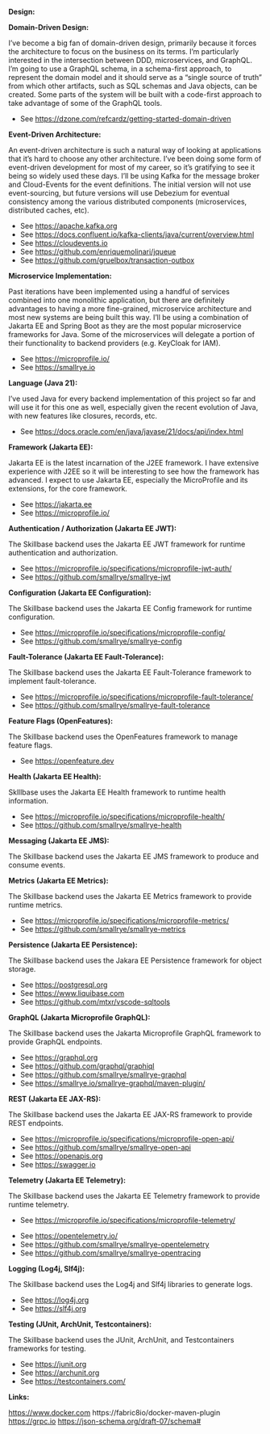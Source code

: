 **Design:**


**Domain-Driven Design:**

I’ve become a big fan of domain-driven design, primarily because it forces the architecture to focus on the business on its terms. I’m particularly interested in the intersection between DDD, microservices, and GraphQL. I’m going to use a GraphQL schema, in a schema-first approach, to represent the domain model and it should serve as a “single source of truth” from which other artifacts, such as SQL schemas and Java objects, can be created. Some parts of the system will be built with a code-first approach to take advantage of some of the GraphQL tools.

* See https://dzone.com/refcardz/getting-started-domain-driven


**Event-Driven Architecture:**

An event-driven architecture is such a natural way of looking at applications that it’s hard to choose any other architecture. I’ve been doing some form of event-driven development for most of my career, so it’s gratifying to see it being so widely used these days. I’ll be using Kafka for the message broker and Cloud-Events for the event definitions. The initial version will not use event-sourcing, but future versions will use Debezium for eventual consistency among the various distributed components (microservices, distributed caches, etc).

* See https://apache.kafka.org
* See https://docs.confluent.io/kafka-clients/java/current/overview.html
* See https://cloudevents.io
* See https://github.com/enriquemolinari/jqueue
* See https://github.com/gruelbox/transaction-outbox


**Microservice Implementation:**

Past iterations have been implemented using a handful of services combined into one monolithic application, but there are definitely advantages to having a more fine-grained, microservice architecture and most new systems are being built this way. I’ll be using a combination of Jakarta EE and Spring Boot as they are the most popular microservice frameworks for Java. Some of the microservices will delegate a portion of their functionality to backend providers (e.g. KeyCloak for IAM).

* See https://microprofile.io/
* See https://smallrye.io


**Language (Java 21):**

I’ve used Java for every backend implementation of this project so far and will use it for this one as well, especially given the recent evolution of Java, with new features like closures, records, etc.

* See https://docs.oracle.com/en/java/javase/21/docs/api/index.html


**Framework (Jakarta EE):**

Jakarta EE is the latest incarnation of the J2EE framework. I have extensive experience with J2EE so it will be interesting to see how the framework has advanced. I expect to use Jakarta EE, especially the MicroProfile and its extensions, for the core framework.

* See https://jakarta.ee
* See https://microprofile.io/


**Authentication / Authorization (Jakarta EE JWT):**

The Skillbase backend uses the Jakarta EE JWT framework for runtime authentication and authorization.

* See https://microprofile.io/specifications/microprofile-jwt-auth/
* See https://github.com/smallrye/smallrye-jwt


**Configuration (Jakarta EE Configuration):**

The Skillbase backend uses the Jakarta EE Config framework for runtime configuration.

* See https://microprofile.io/specifications/microprofile-config/
* See https://github.com/smallrye/smallrye-config


**Fault-Tolerance (Jakarta EE Fault-Tolerance):**

The Skillbase backend uses the Jakarta EE Fault-Tolerance framework to implement fault-tolerance.

* See https://microprofile.io/specifications/microprofile-fault-tolerance/
* See https://github.com/smallrye/smallrye-fault-tolerance


**Feature Flags (OpenFeatures):**

The Skillbase backend uses the OpenFeatures framework to manage feature flags.

* See https://openfeature.dev


**Health (Jakarta EE Health):**

Sklllbase uses the Jakarta EE Health framework to runtime health information.

* See https://microprofile.io/specifications/microprofile-health/
* See https://github.com/smallrye/smallrye-health


**Messaging (Jakarta EE JMS):**

The Skillbase backend uses the Jakarta EE JMS framework to produce and consume events.


**Metrics (Jakarta EE Metrics):**

The Skillbase backend uses the Jakarta EE Metrics framework to provide runtime metrics.

* See https://microprofile.io/specifications/microprofile-metrics/
* See https://github.com/smallrye/smallrye-metrics


**Persistence (Jakarta EE Persistence):**

The Skillbase backend uses the Jakara EE Persistence framework for object storage.

* See https://postgresql.org
* See https://www.liquibase.com
* See https://github.com/mtxr/vscode-sqltools


**GraphQL (Jakarta Microprofile GraphQL):**

The Skillbase backend uses the Jakarta Microprofile GraphQL framework to provide GraphQL endpoints.

* See https://graphql.org
* See https://github.com/graphql/graphiql
* See https://github.com/smallrye/smallrye-graphql
* See https://smallrye.io/smallrye-graphql/maven-plugin/


**REST (Jakarta EE JAX-RS):**

The Skillbase backend uses the Jakarta EE JAX-RS framework to provide REST endpoints.

* See https://microprofile.io/specifications/microprofile-open-api/
* See https://github.com/smallrye/smallrye-open-api
* See https://openapis.org
* See https://swagger.io



**Telemetry (Jakarta EE Telemetry):**

The Skillbase backend uses the Jakarta EE Telemetry framework to provide runtime telemetry.

* See https://microprofile.io/specifications/microprofile-telemetry/</p>
* See https://opentelemetry.io/
* See https://github.com/smallrye/smallrye-opentelemetry
* See https://github.com/smallrye/smallrye-opentracing


**Logging (Log4j, Slf4j):**

The Skillbase backend uses the Log4j and Slf4j libraries to generate logs.

* See https://log4j.org
* See https://slf4j.org


**Testing (JUnit, ArchUnit, Testcontainers):**

The Skillbase backend uses the JUnit, ArchUnit, and Testcontainers frameworks
for testing.

* See https://junit.org
* See https://archunit.org
* See https://testcontainers.com/


**Links:**

https://www.docker.com
https://fabric8io/docker-maven-plugin
https://grpc.io
https://json-schema.org/draft-07/schema#
